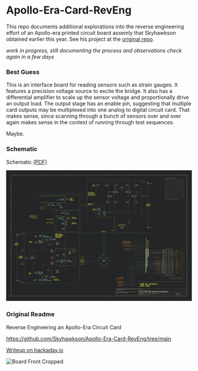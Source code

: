 # Apollo-Era-Card-RevEng

This repo documents additional explorations into the reverse engineering
effort of an Apollo-era printed circuit board assemly that Skyhawkson
obtained earlier this year. See his project at the [original
repo](https://github.com/Skyhawkson/Apollo-Era-Card-RevEng/tree/main).

_work in progress, still documenting the process and observations
check again in a few days_

### Best Guess

This is an interface board for reading sensors such as strain gauges. 
It features a precision voltage source to excite the bridge. It also 
has a differential amplifier to scale up the sensor voltage and
proportionally drive an output load. The output stage has an enable pin,
suggesting that multiple card outputs may be multiplexed into one analog
to digital circuit card. That makes sense, since scanning through a
bunch of sensors over and over again makes sense in the context of
running through test sequences.

Maybe.

### Schematic

Schematic [(PDF)](eda-logical/logical-sch.pdf)

![](eda-logical/logical-sch.png)



### Original Readme

Reverse Engineering an Apollo-Era Circuit Card

https://github.com/Skyhawkson/Apollo-Era-Card-RevEng/tree/main

[Writeup on hackaday.io](https://hackaday.io/project/194704-reverse-engineering-an-apollo-era-circuit-card)

![Board Front Cropped](https://github.com/Skyhawkson/Apollo-Era-Card-RevEng/assets/32376505/4598b9ab-9d86-4125-aaa9-947cf4c45a96)



